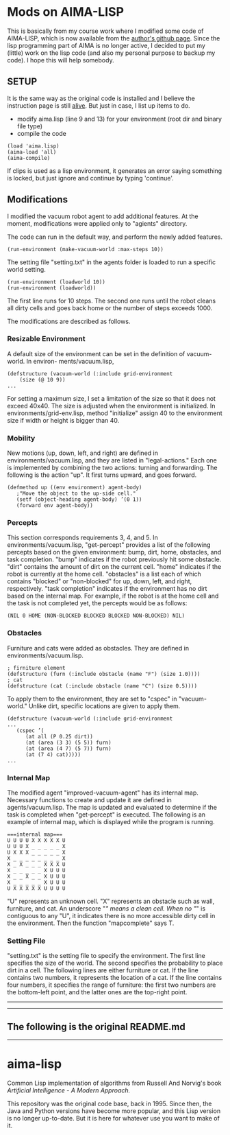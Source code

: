 # Mods on AIMA-LISP

This is basically from my course work where I modified some code of AIMA-LISP, which is now available from the [author's github page](https://github.com/aimacode/aima-lisp).
Since the lisp programming part of AIMA is no longer active, I decided to put my (little) work on the lisp code (and also my personal purpose to backup my code). I hope this will help somebody.

## SETUP
It is the same way as the original code is installed and I believe the instruction page is still [alive](http://aima.cs.berkeley.edu/lisp/doc/install.html).
But just in case, I list up items to do.
- modify aima.lisp (line 9 and 13) for your environment (root dir and binary file type)
- compile the code
```
(load 'aima.lisp)
(aima-load 'all)
(aima-compile)
```
If clips is used as a lisp environment, it generates an error saying something is locked, but just ignore and continue by typing 'continue'.

## Modifications
I modified the vacuum robot agent to add additional features.
At the moment, modifications were applied only to "agients" directory.

The code can run in the default way, and perform the newly added features.
```
(run-environment (make-vacuum-world :max-steps 10))
```

The setting file "setting.txt" in the agents folder is loaded to run a specific world setting.
```
(run-environment (loadworld 10))
(run-environment (loadworld))
```
The first line runs for 10 steps. The second one runs until the robot cleans all dirty cells
and goes back home or the number of steps exceeds 1000.

The modifications are described as follows.

### Resizable Environment
A default size of the environment can be set in the definition of vacuum-world. In environ-
ments/vacuum.lisp,
```
(defstructure (vacuum-world (:include grid-environment
    (size (@ 10 9))
...
```
For setting a maximum size, I set a limitation of the size so that it does not exceed
40x40. The size is adjusted when the environment is initialized.
In environments/grid-env.lisp,
method "initialize" assign 40 to the environment size if width or height is bigger than 40.

### Mobility
New motions (up, down, left, and right) are defined in environments/vacuum.lisp,
and they are listed in "legal-actions."
Each one is implemented by combining the two actions: turning and forwarding.
The following is the action "up". It first turns upward, and goes forward.
```
(defmethod up ((env environment) agent-body)
   ;"Move the object to the up-side cell."
   (setf (object-heading agent-body) ’(0 1))
   (forward env agent-body))
```

### Percepts
This section corresponds requirements 3, 4, and 5.
In environments/vacuum.lisp,
"get-percept" provides a list of the following percepts based on the given environment:
bump, dirt, home, obstacles, and task completion.
"bump" indicates if the robot previously hit some obstacle.
"dirt" contains the amount of dirt on the current cell.
"home" indicates if the robot is currently at the home cell.
"obstacles" is a list each of which contains "blocked" or "non-blocked"
for up, down, left, and right, respectively.
"task completion" indicates if the environment has no dirt based on the internal map.
For example, if the robot is at the home cell and the task is not completed yet, the
percepts would be as follows:
```
(NIL 0 HOME (NON-BLOCKED BLOCKED BLOCKED NON-BLOCKED) NIL)
```

### Obstacles
Furniture and cats were added as obstacles. They are defined in environments/vacuum.lisp.
```
; firniture element
(defstructure (furn (:include obstacle (name "F") (size 1.0))))
; cat
(defstructure (cat (:include obstacle (name "C") (size 0.5))))
```
To apply them to the environment, they are set to "cspec" in "vacuum-world."
Unlike dirt, specific locations are given to apply them.
```
(defstructure (vacuum-world (:include grid-environment
...
   (cspec ’(
      (at all (P 0.25 dirt))
      (at (area (3 3) (5 5)) furn)
      (at (area (4 7) (5 7)) furn)
      (at (7 4) cat)))))
...
```

### Internal Map
The modified agent "improved-vacuum-agent" has its internal map. Necessary functions to
create and update it are defined in agents/vacuum.lisp. The map is updated and evaluated
to determine if the task is completed when "get-percept" is executed. The following is an
example of internal map, which is displayed while the program is running.
```
===internal map===
U U U U X X X X X U
U U U X _ _ _ _ _ X
U X X X _ _ _ _ _ X
X _ _ _ _ _ _ _ _ X
X _ X _ _ _ X X X U
X _ _ _ _ _ X U U U
X _ _ X _ _ X U U U
X _ _ _ _ _ X U U U
U X X X X X U U U U
```
"U" represents an unknown cell. "X" represents an obstacle such as wall, furniture, and
cat. An underscore "_" means a clean cell. When no "_" is contiguous to any "U", it indicates
there is no more accessible dirty cell in the environment. Then the function "mapcomplete"
says T.

### Setting File
"setting.txt" is the setting file to specify the environment. The first line specifies the size of
the world. The second specifies the probability to place dirt in a cell. The following lines are
either furniture or cat. If the line contains two numbers, it represents the location of a cat.
If the line contains four numbers, it specifies the range of furniture: the first two numbers
are the bottom-left point, and the latter ones are the top-right point.


-------------------------------------------------------------------------------
-------------------------------------------------------------------------------
The following is the original README.md
-------------------------------------------------------------------------------
-------------------------------------------------------------------------------
# aima-lisp

Common Lisp implementation of algorithms from Russell And Norvig's book *Artificial Intelligence - A Modern Approach.*

This repository was the original code base, back in 1995. 
Since then, the Java and Python versions have become more popular, and this Lisp version is no
longer up-to-date. But it is here for whatever use you want to make of it.
